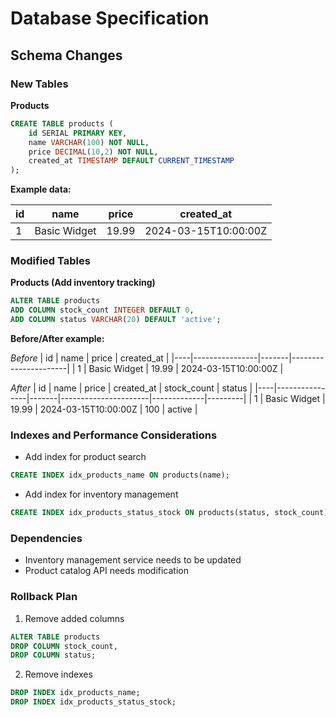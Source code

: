 # Database Specification

## Schema Changes

### New Tables

**Products**
```sql
CREATE TABLE products (
    id SERIAL PRIMARY KEY,
    name VARCHAR(100) NOT NULL,
    price DECIMAL(10,2) NOT NULL,
    created_at TIMESTAMP DEFAULT CURRENT_TIMESTAMP
);
```

**Example data:**

| id | name           | price | created_at          |
|----|----------------|-------|----------------------|
| 1  | Basic Widget   | 19.99 | 2024-03-15T10:00:00Z |

### Modified Tables
**Products (Add inventory tracking)**
```sql
ALTER TABLE products
ADD COLUMN stock_count INTEGER DEFAULT 0,
ADD COLUMN status VARCHAR(20) DEFAULT 'active';
```

**Before/After example:**

*Before*
| id | name           | price | created_at          |
|----|----------------|-------|----------------------|
| 1  | Basic Widget   | 19.99 | 2024-03-15T10:00:00Z |

*After*
| id | name           | price | created_at          | stock_count | status  |
|----|----------------|-------|----------------------|-------------|---------|
| 1  | Basic Widget   | 19.99 | 2024-03-15T10:00:00Z | 100         | active  |

### Indexes and Performance Considerations
- Add index for product search
```sql
CREATE INDEX idx_products_name ON products(name);
```
- Add index for inventory management
```sql
CREATE INDEX idx_products_status_stock ON products(status, stock_count);
```

### Dependencies
- Inventory management service needs to be updated
- Product catalog API needs modification

### Rollback Plan
1. Remove added columns
```sql
ALTER TABLE products
DROP COLUMN stock_count,
DROP COLUMN status;
```
2. Remove indexes
```sql
DROP INDEX idx_products_name;
DROP INDEX idx_products_status_stock;
```
